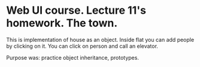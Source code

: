 # Web UI course. Lecture 11's homework. The town.

This is implementation of house as an object.
Inside flat you can add people by clicking on it. 
You can click on person and call an elevator.

Purpose was: practice object inheritance, prototypes.
